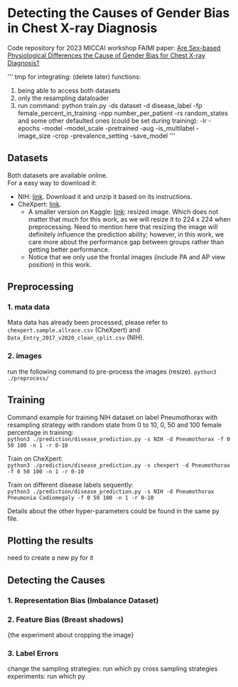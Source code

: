 # Detecting the Causes of Gender Bias in Chest X-ray Diagnosis

Code repository for 2023 MICCAI workshop FAIMI paper: [Are Sex-based Physiological Differences the Cause of Gender Bias for Chest X-ray Diagnosis?](https://arxiv.org/abs/2308.05129)

'''
tmp for integrating: (delete later)
functions: 
1. being able to access both datasets
2. only the resampling dataloader
3. run command: python train.py -ds dataset -d disease_label -fp female_percent_in_training -npp number_per_patient -rs random_states
    and some other defaulted ones (could be set during training): -lr -epochs -model -model_scale -pretrained -aug -is_multilabel -image_size -crop
    -prevalence_setting -save_model
'''

## Datasets

Both datasets are available online.  
For a easy way to download it:
* NIH: [link](https://nihcc.app.box.com/v/ChestXray-NIHCC). Download it and unzip it based on its instructions.
* CheXpert: [link](https://stanfordaimi.azurewebsites.net/datasets/8cbd9ed4-2eb9-4565-affc-111cf4f7ebe2). 
  * A smaller version on Kaggle: [link](https://www.kaggle.com/datasets/ashery/chexpert): resized image. 
  Which does not matter that much for this work, as we will resize it to 224 x 224 when preprocessing. 
  Need to mention here that resizing the image will definitely influence the prediction ability; however, in this work, 
  we care more about the performance gap between groups rather than getting better performance. 
  * Notice that we only use the frontal images (include PA and AP view position) in this work.


## Preprocessing

### 1. mata data
Mata data has already been processed, please refer to `chexpert.sample.allrace.csv` (CheXpert) and 
`Data_Entry_2017_v2020_clean_cplit.csv` (NIH).

### 2. images
run the following command to pre-process the images (resize).
`python3 ./preprocess/`

## Training
Command example for training NIH dataset on label Pneumothorax with resampling strategy with random state from 0 to 10, 
0, 50 and 100 female percentage in training:  
`python3 ./prediction/disease_prediction.py -s NIH -d Pneumothorax -f 0 50 100 -n 1 -r 0-10`  

Train on CheXpert:    
`python3 ./prediction/disease_prediction.py -s chexpert -d Pneumothorax -f 0 50 100 -n 1 -r 0-10`  

Train on different disease labels sequently:   
`python3 ./prediction/disease_prediction.py -s NIH -d Pneumothorax Pneumonia Cadiomegaly -f 0 50 100 -n 1 -r 0-10`

Details about the other hyper-parameters could be found in the same py file.

## Plotting the results

need to create a new py for it

## Detecting the Causes
### 1. Representation Bias (Imbalance Dataset)

### 2. Feature Bias (Breast shadows)

{the experiment about cropping the image}


### 3. Label Errors 

change the sampling strategies: run which py
cross sampling strategies experiments: run which py

